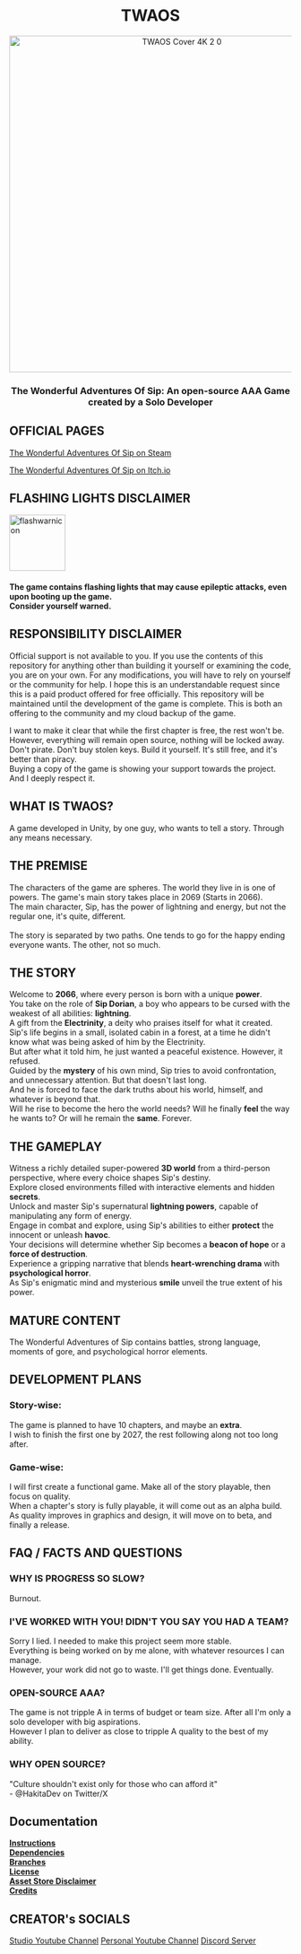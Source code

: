 <div align="center">
  
# TWAOS

<img src="https://github.com/ItzELECTR0/TWAOS/assets/82042993/63cb79fb-e64a-4ac7-9db2-99afa955bde3" alt="TWAOS Cover 4K 2 0" width="600"/>

### The Wonderful Adventures Of Sip: An open-source AAA Game created by a Solo Developer

</div>

<div align="left">
  
## OFFICIAL PAGES

[The Wonderful Adventures Of Sip on Steam](https://store.steampowered.com/app/2231750/The_Wonderful_Adventures_Of_Sip/)

[The Wonderful Adventures Of Sip on Itch.io](https://electris.itch.io/twaos)

## FLASHING LIGHTS DISCLAIMER
  
<img src="https://github.com/ItzELECTR0/TWAOS/assets/82042993/43c154b2-ac4a-4afe-b8bc-239f66bb0f6f" alt="flashwarnicon" width="100"/>

#### The game contains flashing lights that may cause epileptic attacks, even upon booting up the game.<br> Consider yourself warned.

## RESPONSIBILITY DISCLAIMER

Official support is not available to you. If you use the contents of this repository for anything other than building it yourself or examining the code, you are on your own. For any modifications, you will have to rely on yourself or the community for help. I hope this is an understandable request since this is a paid product offered for free officially. This repository will be maintained until the development of the game is complete. This is both an offering to the community and my cloud backup of the game.

I want to make it clear that while the first chapter is free, the rest won't be.
<br>However, everything will remain open source, nothing will be locked away.
<br>Don't pirate. Don't buy stolen keys. Build it yourself. It's still free, and it's better than piracy.
<br>Buying a copy of the game is showing your support towards the project. And I deeply respect it.

## WHAT IS TWAOS?

A game developed in Unity, by one guy, who wants to tell a story. Through any means necessary.

##  THE PREMISE

The characters of the game are spheres. The world they live in is one of powers. The game's main story takes place in 2069 (Starts in 2066).
<br>The main character, Sip, has the power of lightning and energy, but not the regular one, it's quite, different.
<br>
<br>The story is separated by two paths. One tends to go for the happy ending everyone wants. The other, not so much.

## THE STORY

Welcome to <b>2066</b>, where every person is born with a unique <b>power</b>.
<br>You take on the role of <b>Sip Dorian</b>, a boy who appears to be cursed with the weakest of all abilities: <b>lightning</b>.
<br>A gift from the <b>Electrinity</b>, a deity who praises itself for what it created.
<br>Sip's life begins in a small, isolated cabin in a forest, at a time he didn't know what was being asked of him by the Electrinity.
<br>But after what it told him, he just wanted a peaceful existence. However, it refused.
<br>Guided by the <b>mystery</b> of his own mind, Sip tries to avoid confrontation, and unnecessary attention. But that doesn't last long.
<br>And he is forced to face the dark truths about his world, himself, and whatever is beyond that.
<br>Will he rise to become the hero the world needs? Will he finally <b>feel</b> the way he wants to? Or will he remain the <b>same</b>. Forever.

## THE GAMEPLAY

Witness a richly detailed super-powered <b>3D world</b> from a </b>third-person</b> perspective, where every </b>choice</b> shapes Sip's destiny.
<br>Explore closed environments filled with interactive elements and hidden <b>secrets</b>.
<br>Unlock and master Sip's supernatural <b>lightning powers</b>, capable of manipulating any form of </b>energy</b>.
<br>Engage in combat and explore, using Sip's abilities to either <b>protect</b> the innocent or unleash <b>havoc</b>.
<br>Your decisions will determine whether Sip becomes a <b>beacon of hope</b> or a <b>force of destruction</b>.
<br>Experience a gripping narrative that blends <b>heart-wrenching drama</b> with <b>psychological horror</b>.
<br>As Sip's enigmatic mind and mysterious <b>smile</b> unveil the true extent of his power.

## MATURE CONTENT

The Wonderful Adventures of Sip contains battles, strong language, moments of gore, and psychological horror elements.

## DEVELOPMENT PLANS

### Story-wise:
The game is planned to have 10 chapters, and maybe an <b>extra</b>.
<br>I wish to finish the first one by 2027, the rest following along not too long after.

### Game-wise:
I will first create a functional game. Make all of the story playable, then focus on quality.
<br>When a chapter's story is fully playable, it will come out as an alpha build.
<br>As quality improves in graphics and design, it will move on to beta, and finally a release.

## FAQ / FACTS AND QUESTIONS

### WHY IS PROGRESS SO SLOW?

Burnout.

### I'VE WORKED WITH YOU! DIDN'T YOU SAY YOU HAD A TEAM?

Sorry I lied. I needed to make this project seem more stable.
<br>Everything is being worked on by me alone, with whatever resources I can manage.
<br>However, your work did not go to waste. I'll get things done. Eventually.

### OPEN-SOURCE AAA?

The game is not tripple A in terms of budget or team size. After all I'm only a solo developer with big aspirations.
<br> However I plan to deliver as close to tripple A quality to the best of my ability.

### WHY OPEN SOURCE?

"Culture shouldn't exist only for those who can afford it"
<br> - @HakitaDev on Twitter/X

## Documentation

**[Instructions](Documentation/INSTRUCTIONS.md)**
<br>**[Dependencies](Documentation/DEPENDENCIES.md)**
<br>**[Branches](Documentation/BRANCHES.md)**
<br>**[License](LICENSE.md)**
<br>**[Asset Store Disclaimer](Documentation/ASSET-DISCLAIMER.md)**
<br>**[Credits](Documentation/CREDITS.md)**

## CREATOR's SOCIALS

[Studio Youtube Channel](https://www.youtube.com/@ELECTRIS)
[Personal Youtube Channel](https://www.youtube.com/@ELEC7RO)
[Discord Server](https://discord.gg/TgtCGKxbZr)
